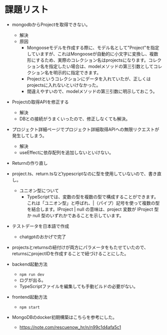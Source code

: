 # 課題リスト
- mongodbからProjectを取得できない。
    - 解決
    - 原因
        - Mongooseモデルを作成する際に、モデル名として"Project"を指定していますが、これはMongooseが自動的に小文字に変換し、複数形にするため、実際のコレクション名はprojectsになります。コレクション名を指定したい場合は、modelメソッドの第三引数としてコレクション名を明示的に指定できます。
        - Projectというコレクションにデータを入れていたが、正しくはprojectsに入れないといけなかった。
        - 間違えやすいので、modelメソッドの第三引数に明示しておこう。

- Projectの取得APIを修正する
    - 解決
    - DBとの接続がうまくいったので、修正しなくても解決。

- プロジェクト詳細ページでプロジェクト詳細取得APIへの無限リクエストが発生してしまう。
    - 解決
    - useEffectに依存配列を追加しないといけない。

- Returnの作り直し

- project.ts、return.tsなどtypescriptなのに型を使用していないので、書き直し。
    - ユニオン型について
        - TypeScriptでは、変数の型を複数の型で構成することができます。これは「ユニオン型」と呼ばれ、|（パイプ）記号を使って複数の型を結合します。IProject | null の意味は、project 変数が IProject 型か null 型のいずれかであることを示しています。

- テストデータを日本語で作成
    - chatgptのおかげで完了

- projectsとreturnsの紐付けが両方にパラメータをもたせていたので、returnsにprojectIDを作成することで紐づけることにした。

- backend起動方法
    - `npm run dev`
    - ログが出る。
    - TypeScriptファイルを編集しても手動ビルドの必要がない。

- frontend起動方法
    - `npm start`

- MongoDBのdocker初期構築はこちらを参考にした。
    - https://note.com/rescuenow_hr/n/n99c1d4afa5c1
